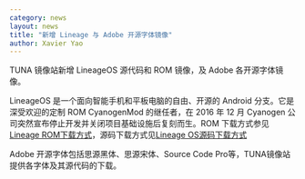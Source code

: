 ```yaml
---
category: news
layout: news
title: "新增 Lineage 与 Adobe 开源字体镜像"
author: Xavier Yao
---
```


TUNA 镜像站新增 LineageOS 源代码和 ROM 镜像，及 Adobe 各开源字体镜像。

LineageOS 是一个面向智能手机和平板电脑的自由、开源的 Android 分支。它是深受欢迎的定制 ROM CyanogenMod 的继任者，在 2016 年 12 月 Cyanogen 公司突然宣布停止开发并关闭项目基础设施后复刻而生。ROM 下载方式参见[Lineage ROM下载方式](/help/lineage-rom/)，源码下载方式见[Lineage OS源码下载方式](help/lineageOS/)

Adobe 开源字体包括思源黑体、思源宋体、Source Code Pro等，TUNA镜像站提供各字体及其源代码的下载。
